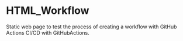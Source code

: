 # HTML_Workflow
Static web page to test the process of creating a workflow with GitHub Actions
CI/CD with GitHubActions.

